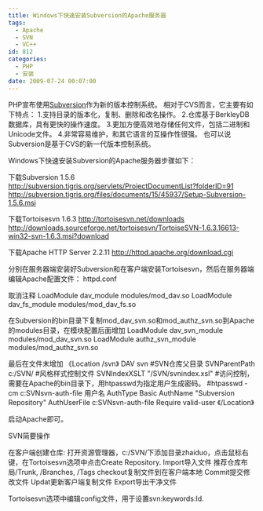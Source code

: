 ```yaml
---
title: Windows下快速安装Subversion的Apache服务器
tags:
  - Apache
  - SVN
  - VC++
id: 812
categories:
  - PHP
  - 安装
date: 2009-07-24 00:07:00
---
```


PHP宣布使用[Subversion](http://subversion.tigris.org/faq.zh.html)作为新的版本控制系统。
相对于CVS而言，它主要有如下特点：
1.支持目录的版本化，复制、删除和改名操作。
2.仓库基于BerkleyDB数据库，具有更快的操作速度。
3.更加方便高效地存储任何文件，包括二进制和Unicode文件。
4.非常容易维护，和其它语言的互操作性很强。
也可以说Subversion是基于CVS的新一代版本控制系统。

Windows下快速安装Subversion的Apache服务器步骤如下：

下载Subversion 1.5.6
http://subversion.tigris.org/servlets/ProjectDocumentList?folderID=91
http://subversion.tigris.org/files/documents/15/45937/Setup-Subversion-1.5.6.msi

下载Tortoisesvn 1.6.3
http://tortoisesvn.net/downloads
http://downloads.sourceforge.net/tortoisesvn/TortoiseSVN-1.6.3.16613-win32-svn-1.6.3.msi?download

下载Apache HTTP Server 2.2.11
http://httpd.apache.org/download.cgi

分别在服务器端安装好Subversion和在客户端安装Tortoisesvn，然后在服务器端编辑Apache配置文件：
httpd.conf

取消注释
LoadModule dav_module modules/mod_dav.so
LoadModule dav_fs_module modules/mod_dav_fs.so

在Subversion的bin目录下复制mod_dav_svn.so和mod_authz_svn.so到Apache的modules目录，在模块配置后面增加
LoadModule dav_svn_module modules/mod_dav_svn.so
LoadModule authz_svn_module modules/mod_authz_svn.so

最后在文件末增加
《Location /svn》
DAV svn
#SVN仓库父目录
SVNParentPath c:/SVN/
#风格样式控制文件
SVNIndexXSLT "/SVN/svnindex.xsl"
#访问控制，需要在Apache的bin目录下，用htpasswd为指定用户生成密码。
#htpasswd -cm c:SVNsvn-auth-file 用户名
AuthType Basic
AuthName "Subversion Repository"
AuthUserFile c:SVNsvn-auth-file
Require valid-user
《/Location》

启动Apache即可。

SVN简要操作

在客户端创建仓库:
打开资源管理器，c:/SVN/下添加目录zhaiduo，点击鼠标右键，在Tortoisesvn选项中点击Create Repository.
Import导入文件 推荐仓库布局/Trunk, /Branches, /Tags
checkout复制文件到在客户端本地
Commit提交修改文件
Updat更新客户端复制文件
Export导出干净文件

Tortoisesvn选项中编辑config文件，用于设置svn:keywords:Id.